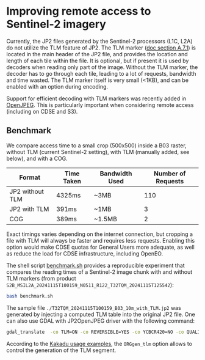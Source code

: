 # Improving remote access to Sentinel-2 imagery

Currently, the JP2 files generated by the Sentinel-2 processors (L1C, L2A) do not utilize the TLM feature of JP2. The TLM marker ([doc section A.7.1](https://www.itu.int/rec/dologin_pub.asp?lang=e&id=T-REC-T.800-202407-I!!PDF-E&type=items)) is located in the main header of the JP2 file, and provides the location and length of each tile within the file. It is optional, but if present it is used by decoders when reading only part of the image. Without the TLM marker, the decoder has to go through each tile, leading to a lot of requests, bandwidth and time wasted. The TLM marker itself is very small (<1KB), and can be enabled with an option during encoding.

Support for efficient decoding with TLM markers was recently added in [OpenJPEG](https://github.com/uclouvain/openjpeg/blob/v2.5.3/NEWS.md#openjpeg-253-dec-2024).
This is particularly important when considering remote access (including on CDSE and S3).

## Benchmark

We compare access time to a small crop (500x500) inside a B03 raster, without TLM (current Sentinel-2 setting), with TLM (manually added, see below), and with a COG.

| Format | Time Taken | Bandwidth Used | Number of Requests |
|--------|------------|----------------|---------------------|
| JP2 without TLM | 4325ms | ~3MB | 110 |
| JP2 with TLM | 391ms | ~1MB | 3 |
| COG | 389ms | ~1.5MB | 2 |

Exact timings varies depending on the internet connection, but cropping a file with TLM will always be faster and requires less requests.
Enabling this option would make CDSE quotas for General Users more adequate, as well as reduce the load for CDSE infrastructure, including OpenEO.


The shell script [benchmark.sh](./benchmark.sh) provides a reproducible experiment that compares the reading times of a Sentinel-2 image chunk with and without TLM markers (from product `S2B_MSIL2A_20241115T100159_N0511_R122_T32TQM_20241115T125542`):

```bash
bash benchmark.sh
```

The sample file `./T32TQM_20241115T100159_B03_10m_with_TLM.jp2` was generated by injecting a computed TLM table into the original JP2 file. One can also use GDAL with JP2OpenJPEG driver with the following command:
```bash
gdal_translate  -co TLM=ON -co REVERSIBLE=YES -co YCBCR420=NO -co QUALITY=100 -co PLT=ON -co PRECINCTS='{256,256},{256,256},{256,256},{256,256},{256,256}' -co RESOLUTIONS=5 -co PROFILE=UNRESTRICTED -co JPX=OFF T32TQM_20241115T100159_B03_10m.jp2 T32TQM_20241115T100159_B03_10m_with_TLM.jp2
```

According to the [Kakadu usage examples](https://kakadusoftware.com/wp-content/uploads/Usage_Examples.txt), the `ORGgen_tlm` option allows to control the generation of the TLM segment.
